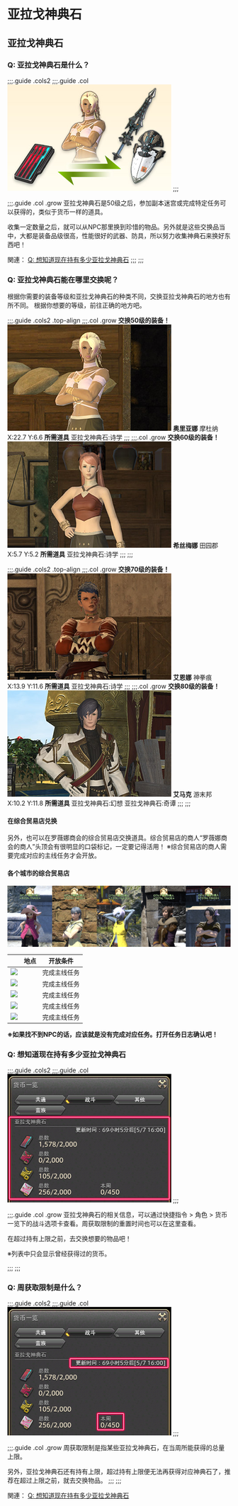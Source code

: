 # 亚拉戈神典石

## 亚拉戈神典石

### Q: 亚拉戈神典石是什么？

;;;.guide .cols2
;;;.guide .col
![](./currency.assets/b23e4bff51fb61ee9a94b2cee368fc45b25bfc.jpg)
;;;

;;;.guide .col .grow
亚拉戈神典石是50级之后，参加副本迷宫或完成特定任务可以获得的，类似于货币一样的道具。

收集一定数量之后，就可以从NPC那里换到珍惜的物品。另外就是这些交换品当中，大都是装备品级很高，性能很好的武器、防具，所以努力收集神典石来换好东西吧！

関連：
[Q: 想知道现在持有多少亚拉戈神典石](https://jp.finalfantasyxiv.com/uiguide/currency/#entry-ats_number)
;;;
;;;

### Q: 亚拉戈神典石能在哪里交换呢？

根据你需要的装备等级和亚拉戈神典石的种类不同，交换亚拉戈神典石的地方也有所不同。
根据你想要的等级，前往正确的地方吧。


;;;.guide .cols2 .top-align
;;;.col .grow
**交换50级的装备！**
![](./currency.assets/4577939e4c5ec903cb835940545acb79c364ba.jpg)
**奥里亚娜**
摩杜纳
X:22.7 Y:6.6
**所需道具**
亚拉戈神典石:诗学
;;;
;;;.col .grow
**交换60级的装备！**
![](./currency.assets/a95800aaaffc55fc85e509155ac9707b8ee831.jpg)
**希丝梅娜**
田园郡 
X:5.7 Y:5.2
**所需道具**
亚拉戈神典石:诗学
;;;
;;;

;;;.guide .cols2 .top-align
;;;.col .grow
**交换70级的装备！**
![](./currency.assets/cd0e0c20055b3b3e29f56854c4bcc216e43f40.jpg)
**艾恩娜**
神拳痕
X:13.9 Y:11.6
**所需道具**
亚拉戈神典石:诗学
;;;
;;;.col .grow
**交换80级的装备！**
![](./currency.assets/44d491112871306c69fb36b623c2c91ebede4b.jpg)
**艾马克**
游末邦
X:10.2 Y:11.8
**所需道具**
亚拉戈神典石:幻想
亚拉戈神典石:奇谭
;;;
;;;

#### 在综合贸易店兑换
另外，也可以在罗薇娜商会的综合贸易店交换道具。综合贸易店的商人“罗薇娜商会的商人”头顶会有很明显的口袋标记，一定要记得活用！
※综合贸易店的商人需要完成对应的主线任务才会开放。

#### 各个城市的综合贸易店

![](./currency.assets/969ce470392bb9d0599379bfaf8a505bc78773.jpg)

|  |  地点  |  开放条件  |
|--|--------|-----------|
|![](./currency.assets/bdd3d22c2729808be419baa1c9e6b7251c6c4b.jpg)| <Pos name="利姆萨·罗敏萨下层甲板" :x="9.0" :y="11.1" /> | 完成主线任务<quest name="超越幻想，究极神兵" type="main" /> |
|![](./currency.assets/b0e5becdb7f2cb8bb1ad321505b946ca1048be.jpg)| <Pos name="乌尔达哈现世回廊" :x="9.1" :y="8.3" /> | 完成主线任务<quest name="超越幻想，究极神兵" type="main" /> |
|![](./currency.assets/df72ffcf6942008d962f728fc3a4a4aa348b28.jpg)| <Pos name="格里达尼亚新街" :x="11.9 Y:12.3" /> | 完成主线任务<quest name="超越幻想，究极神兵" type="main" /> |
|![](./currency.assets/31301ac27a8b850a18618f1cdcf6f4bf1858fc.jpg)| <Pos name="伊修加德基础层" :x="10.5" :y="11.8" /> | 完成主线任务<quest name="苍穹之禁城" type="main" /> |
|![](./currency.assets/b272d6c2eda51f498f99ebd6b19262be1dccde.jpg)| <Pos name="黄金港" :x="12.2" :y="0.8" /> | 完成主线任务<quest name="红莲之狂潮" type="main" /> |

**※如果找不到NPC的话，应该就是没有完成对应任务。打开任务日志确认吧！**

### Q: 想知道现在持有多少亚拉戈神典石

;;;.guide .cols2
;;;.guide .col
![](./currency.assets/e35f80ccc27b701be8f69b8267a28015703fe3.jpg)
;;;

;;;.guide .col .grow
亚拉戈神典石的相关信息，可以通过快捷指令 > 角色 > 货币一览下的战斗选项卡查看。周获取限制的重置时间也可以在这里查看。

在超过持有上限之前，去交换想要的物品吧！

※列表中只会显示曾经获得过的货币。
<!-- ※Lodestoneにログインすれば、マイキャラクターページの「通貨/評判」からも確認できます。 -->
;;;
;;;

### Q: 周获取限制是什么？

;;;.guide .cols2
;;;.guide .col
![](./currency.assets/856d2a5319a0a61c05f8b74d1bd50c5603bc15.jpg)
;;;

;;;.guide .col .grow
周获取限制是指某些亚拉戈神典石，在当周所能获得的总量上限。

另外，亚拉戈神典石还有持有上限，超过持有上限便无法再获得对应神典石了，推荐在超过上限之前，就去交换物品。
;;;
;;;

関連：
[Q: 想知道现在持有多少亚拉戈神典石](https://jp.finalfantasyxiv.com/uiguide/currency/#entry-ats_number)
